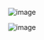 ![image](https://github.com/yuuksibunta/Ninth-Assignment/assets/148073110/0b6ca6f0-ec11-454c-9994-2563b6226fcb)

![image](https://github.com/yuuksibunta/Ninth-Assignment/assets/148073110/f442b1bb-4a94-40e7-8b42-d262e82026e8)
